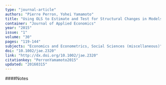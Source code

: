```yaml
---
type: "journal-article"
authors: "Pierre Perron, Yohei Yamamoto"
title: "Using OLS to Estimate and Test for Structural Changes in Models with Endogenous Regressors"
container: "Journal of Applied Economics"
year: "2015"
issue: "1"
volume: "30"
pages: "119-144"
subjects: "Economics and Econometrics, Social Sciences (miscellaneous)"
doi: "10.1002/jae.2320"
link: "http://dx.doi.org/10.1002/jae.2320"
citationkey: "PerronYamamoto2015"
updated: "20160315"
---
```


####Notes
